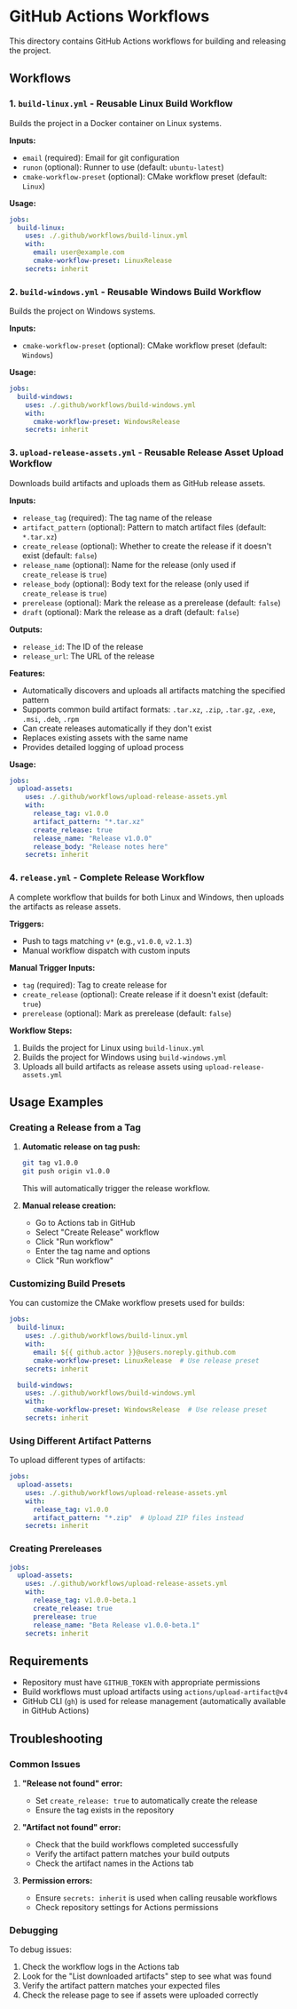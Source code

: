 # GitHub Actions Workflows

This directory contains GitHub Actions workflows for building and releasing the project.

## Workflows

### 1. `build-linux.yml` - Reusable Linux Build Workflow

Builds the project in a Docker container on Linux systems.

**Inputs:**
- `email` (required): Email for git configuration
- `runon` (optional): Runner to use (default: `ubuntu-latest`)
- `cmake-workflow-preset` (optional): CMake workflow preset (default: `Linux`)

**Usage:**
```yaml
jobs:
  build-linux:
    uses: ./.github/workflows/build-linux.yml
    with:
      email: user@example.com
      cmake-workflow-preset: LinuxRelease
    secrets: inherit
```

### 2. `build-windows.yml` - Reusable Windows Build Workflow

Builds the project on Windows systems.

**Inputs:**
- `cmake-workflow-preset` (optional): CMake workflow preset (default: `Windows`)

**Usage:**
```yaml
jobs:
  build-windows:
    uses: ./.github/workflows/build-windows.yml
    with:
      cmake-workflow-preset: WindowsRelease
    secrets: inherit
```

### 3. `upload-release-assets.yml` - Reusable Release Asset Upload Workflow

Downloads build artifacts and uploads them as GitHub release assets.

**Inputs:**
- `release_tag` (required): The tag name of the release
- `artifact_pattern` (optional): Pattern to match artifact files (default: `*.tar.xz`)
- `create_release` (optional): Whether to create the release if it doesn't exist (default: `false`)
- `release_name` (optional): Name for the release (only used if `create_release` is `true`)
- `release_body` (optional): Body text for the release (only used if `create_release` is `true`)
- `prerelease` (optional): Mark the release as a prerelease (default: `false`)
- `draft` (optional): Mark the release as a draft (default: `false`)

**Outputs:**
- `release_id`: The ID of the release
- `release_url`: The URL of the release

**Features:**
- Automatically discovers and uploads all artifacts matching the specified pattern
- Supports common build artifact formats: `.tar.xz`, `.zip`, `.tar.gz`, `.exe`, `.msi`, `.deb`, `.rpm`
- Can create releases automatically if they don't exist
- Replaces existing assets with the same name
- Provides detailed logging of upload process

**Usage:**
```yaml
jobs:
  upload-assets:
    uses: ./.github/workflows/upload-release-assets.yml
    with:
      release_tag: v1.0.0
      artifact_pattern: "*.tar.xz"
      create_release: true
      release_name: "Release v1.0.0"
      release_body: "Release notes here"
    secrets: inherit
```

### 4. `release.yml` - Complete Release Workflow

A complete workflow that builds for both Linux and Windows, then uploads the artifacts as release assets.

**Triggers:**
- Push to tags matching `v*` (e.g., `v1.0.0`, `v2.1.3`)
- Manual workflow dispatch with custom inputs

**Manual Trigger Inputs:**
- `tag` (required): Tag to create release for
- `create_release` (optional): Create release if it doesn't exist (default: `true`)
- `prerelease` (optional): Mark as prerelease (default: `false`)

**Workflow Steps:**
1. Builds the project for Linux using `build-linux.yml`
2. Builds the project for Windows using `build-windows.yml`
3. Uploads all build artifacts as release assets using `upload-release-assets.yml`

## Usage Examples

### Creating a Release from a Tag

1. **Automatic release on tag push:**
   ```bash
   git tag v1.0.0
   git push origin v1.0.0
   ```
   This will automatically trigger the release workflow.

2. **Manual release creation:**
   - Go to Actions tab in GitHub
   - Select "Create Release" workflow
   - Click "Run workflow"
   - Enter the tag name and options
   - Click "Run workflow"

### Customizing Build Presets

You can customize the CMake workflow presets used for builds:

```yaml
jobs:
  build-linux:
    uses: ./.github/workflows/build-linux.yml
    with:
      email: ${{ github.actor }}@users.noreply.github.com
      cmake-workflow-preset: LinuxRelease  # Use release preset
    secrets: inherit

  build-windows:
    uses: ./.github/workflows/build-windows.yml
    with:
      cmake-workflow-preset: WindowsRelease  # Use release preset
    secrets: inherit
```

### Using Different Artifact Patterns

To upload different types of artifacts:

```yaml
jobs:
  upload-assets:
    uses: ./.github/workflows/upload-release-assets.yml
    with:
      release_tag: v1.0.0
      artifact_pattern: "*.zip"  # Upload ZIP files instead
    secrets: inherit
```

### Creating Prereleases

```yaml
jobs:
  upload-assets:
    uses: ./.github/workflows/upload-release-assets.yml
    with:
      release_tag: v1.0.0-beta.1
      create_release: true
      prerelease: true
      release_name: "Beta Release v1.0.0-beta.1"
    secrets: inherit
```

## Requirements

- Repository must have `GITHUB_TOKEN` with appropriate permissions
- Build workflows must upload artifacts using `actions/upload-artifact@v4`
- GitHub CLI (`gh`) is used for release management (automatically available in GitHub Actions)

## Troubleshooting

### Common Issues

1. **"Release not found" error:**
   - Set `create_release: true` to automatically create the release
   - Ensure the tag exists in the repository

2. **"Artifact not found" error:**
   - Check that the build workflows completed successfully
   - Verify the artifact pattern matches your build outputs
   - Check the artifact names in the Actions tab

3. **Permission errors:**
   - Ensure `secrets: inherit` is used when calling reusable workflows
   - Check repository settings for Actions permissions

### Debugging

To debug issues:

1. Check the workflow logs in the Actions tab
2. Look for the "List downloaded artifacts" step to see what was found
3. Verify the artifact pattern matches your expected files
4. Check the release page to see if assets were uploaded correctly
